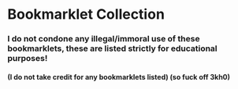 # Bookmarklet Collection
### I do not condone any illegal/immoral use of these bookmarklets, these are listed strictly for educational purposes! 
#### (I do not take credit for any bookmarklets listed) (so fuck off 3kh0)
